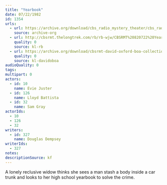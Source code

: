 ```yaml
---
title: "Yearbook"
date: 07/22/1982
id: 1354
urls: 
  - url: https://archive.org/download/cbs_radio_mystery_theater/cbs_radio_mystery_theater-1351-1399.zip/cbs_radio_mystery_theater-1351-1399%2Fcbsrmt_1354_yearbook.mp3
    source: archive-org
  - url: http://cbsrmt.thelongtrek.com/rb/rb-wjw/CBSRMT%20820722%20Yearbook_wjw.mp3
    quality: 0
    source: kl-rb
  - url: https://archive.org/download/cbsrmt-david-oxford-boa-collection/CBSRMT-820722-1354-Yearbook-(128-48)_WBBM-JE-{BoA}.mp3
    quality: 0
    source: kl-davidoboa
audioQuality: 0
tags: 
multipart: 0
actors:  
  - id: 10
    name: Evie Juster  
  - id: 126
    name: Lloyd Battista  
  - id: 32
    name: Sam Gray
actorIds:  
  - 10  
  - 126  
  - 32
writers:  
  - id: 327
    name: Douglas Dempsey
writerIds:  
  - 327
notes: 
descriptionSource: kf
---
```

A lonely reclusive widow thinks she sees a man stash a body inside a car trunk and looks to her high school yearbook to solve the crime.